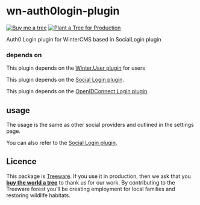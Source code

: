 # wn-auth0login-plugin

[![Buy me a tree](https://img.shields.io/badge/Buy%20me%20a%20tree-%F0%9F%8C%B3-green)](https://ecologi.com/mik-p-online?gift-trees)
[![Plant a Tree for Production](https://img.shields.io/badge/dynamic/json?color=brightgreen&label=Plant%20a%20Tree%20for%20Production&query=%24.total&url=https%3A%2F%2Fpublic.offset.earth%2Fusers%2Ftreeware%2Ftrees)](https://plant.treeware.earth/mik-p/wn-auth0login-plugin)

Auth0 Login plugin for WinterCMS based in SocialLogin plugin

### depends on

This plugin depends on the [Winter.User plugin](https://github.com/wintercms/wn-user-plugin) for users

This plugin depends on the [Social Login plugin](https://github.com/flynsarmy/wn-sociallogin-plugin).

This plugin depends on the [OpenIDConnect Login plugin](https://github.com/flynsarmy/wn-openidconnect-plugin).

## usage

The usage is the same as other social providers and outlined in the settings page.

You can also refer to the [Social Login plugin](https://github.com/flynsarmy/wn-sociallogin-plugin).

## Licence

This package is [Treeware](https://treeware.earth). If you use it in production, then we ask that you [**buy the world a tree**](https://plant.treeware.earth/mik-p/wn-auth0login-plugin) to thank us for our work. By contributing to the Treeware forest you’ll be creating employment for local families and restoring wildlife habitats.
